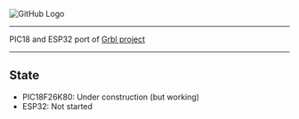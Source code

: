 ![GitHub Logo](https://github.com/gnea/gnea-Media/blob/master/Grbl%20Logo/Grbl%20Logo%20250px.png?raw=true)

***
PIC18 and ESP32 port of [Grbl project](https://github.com/gnea/grbl)

***

## State
- PIC18F26K80: Under construction (but working)
- ESP32: Not started
